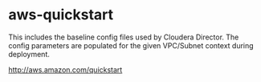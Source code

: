 aws-quickstart
==============

This includes the baseline config files used by Cloudera Director. 
The config parameters are populated for the given VPC/Subnet context during deployment.

http://aws.amazon.com/quickstart  
